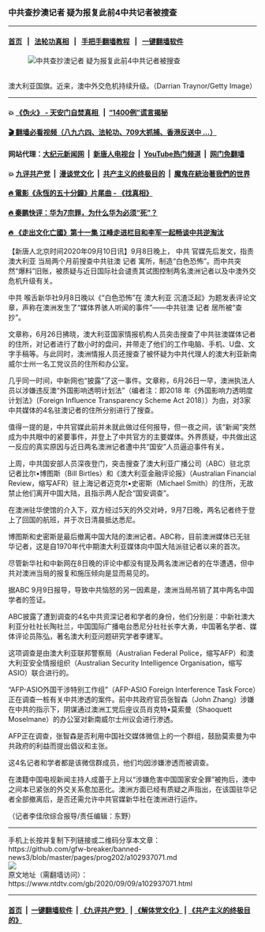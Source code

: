 ### 中共查抄澳记者 疑为报复此前4中共记者被搜查
------------------------

#### [首页](https://github.com/gfw-breaker/banned-news3/blob/master/README.md) &nbsp;&nbsp;|&nbsp;&nbsp; [法轮功真相](https://github.com/begood0513/basic/blob/master/README.md)  &nbsp;&nbsp;|&nbsp;&nbsp; [手把手翻墙教程](https://github.com/gfw-breaker/guides/wiki)  &nbsp;&nbsp;|&nbsp;&nbsp; [一键翻墙软件](https://github.com/gfw-breaker/nogfw/blob/master/README.md)  



<div><div class="featured_image">
 <figure>
  <img alt="中共查抄澳记者 疑为报复此前4中共记者被搜查" src="https://i.ntdtv.com/assets/uploads/2020/09/Untitled-17-800x450.jpg"/>
 </figure><br/>
 <span class="caption">
  澳大利亚国旗。近来，澳中外交危机持续升级。（Darrian Traynor/Getty Image）
 </span>
</div>
</div><hr/>

#### 💥 [《伪火》 - 天安门自焚真相 ](http://141.164.51.119:10000/videos/blog/weihuo.html)&nbsp; |&nbsp; [“1400例”谎言揭秘  ](http://141.164.51.119:10000/videos/blog/jiexi1400.html)

#### [ 🎬  翻墙必看视频（八九六四、法轮功、709大抓捕、香港反送中 ...）](https://github.com/gfw-breaker/links/blob/master/banned.md)

#### 网站代理：[大纪元新闻网](http://167.172.10.89:10080/gb/) &nbsp;|&nbsp; [新唐人电视台](http://167.172.10.89:8808/gb/)  &nbsp;|&nbsp; [YouTube热门频道](http://158.247.203.241/youtube.html) &nbsp;|&nbsp; [网门免翻墙](http://158.247.203.241:11000/show.aspx?name=ogHome)

#### 💥 [九评共产党](http://141.164.51.119:10000/videos/res/jiuping/)&nbsp; |&nbsp; [漫谈党文化](http://141.164.51.119:10000/videos/res/mtdwh/)&nbsp; |&nbsp; [共产主义的终极目的](http://141.164.51.119:10000/videos/res/zjmd/)&nbsp; |&nbsp; [魔鬼在統治著我們的世界](http://141.164.51.119:10000/videos/res/TheSpecter/)  

#### [ 🔥  電影《永恆的五十分鐘》片尾曲 - 《找真相》](http://141.164.51.119:10000/videos/news/../legend/index.html)

#### [ 🔥  秦鹏快评：华为7宗罪，为什么华为必须“死”？](http://141.164.51.119:10000/videos/news/qp01.html)

#### [ 🔥  《走出文化亡國》第十一集 江峰走进栏目和李军一起畅谈中共逆淘汰](http://141.164.51.119:10000/videos/news/../res/zcwhwg/index.html)

<div><div class="post_content" itemprop="articleBody">
 <p>
  【新唐人北京时间2020年09月10日讯】9月8日晚上，
  <ok href="https://www.ntdtv.com/gb/中共.htm">
   中共
  </ok>
  官媒先后发文，指责
  <ok href="https://www.ntdtv.com/gb/澳大利亚.htm">
   澳大利亚
  </ok>
  当局两个月前搜查中共驻澳
  <ok href="https://www.ntdtv.com/gb/记者.htm">
   记者
  </ok>
  寓所，制造“白色恐怖”。而中共突然“爆料”旧账，被质疑与近日国际社会谴责其试图控制两名澳洲记者以及中澳外交危机升级有关。
 </p>
 <p>
  <ok href="https://www.ntdtv.com/gb/中共.htm">
   中共
  </ok>
  喉舌新华社9月8日晚以《“白色恐怖”在
  <ok href="https://www.ntdtv.com/gb/澳大利亚.htm">
   澳大利亚
  </ok>
  沉渣泛起》为题发表评论文章，声称在澳洲发生了“媒体界骇人听闻的事件”——中共驻澳
  <ok href="https://www.ntdtv.com/gb/记者.htm">
   记者
  </ok>
  居所被“查抄”。
 </p>
 <p>
  文章称，6月26日拂晓，澳大利亚国家情报机构人员突击搜查了中共驻澳媒体记者的住所，对记者进行了数小时的盘问，并带走了他们的工作电脑、手机、U盘、文字手稿等。与此同时，澳洲情报人员还搜查了被怀疑为中共代理人的澳大利亚新南威尔士州一名工党议员的住所和办公室。
 </p>
 <p>
  几乎同一时间，中新网也“披露”了这一事件。文章称，6月26日一早，澳洲执法人员以涉嫌违反澳“外国影响透明计划法”（编者注：即2018 年《外国影响力透明度计划法》〔Foreign Influence Transparency Scheme Act 2018〕）为由，对3家中共媒体的4名驻澳记者的住所分别进行了搜查。
 </p>
 <p>
  值得一提的是，中共官媒此前并未就此做过任何报导，但一夜之间，该“新闻”突然成为中共眼中的紧要事件，并登上了中共官方的主要媒体。外界质疑，中共做出这一反应的真实原因与近日两名澳洲记者遭中共“国安”人员逼迫事件有关。
 </p>
 <p>
  上周，中共国安部人员深夜登门，突击搜查了澳大利亚广播公司（ABC）驻北京记者比尔•博图斯（Bill Birtles）和《澳大利亚金融评论报》（Australian Financial Review，缩写AFR）驻上海记者迈克尔•史密斯（Michael Smith）的住所，无故禁止他们离开中国大陆，且指示两人配合“国安调查”。
 </p>
 <p>
  在澳洲驻华使馆的介入下，双方经过5天的外交对峙，9月7日晚，两名记者终于登上了回国的航班，并于次日清晨抵达悉尼。
 </p>
 <p>
  博图斯和史密斯是最后撤离中国大陆的澳洲记者。ABC称，目前澳洲媒体已无驻华记者，这是自1970年代中期澳大利亚媒体向中国大陆派驻记者以来的首次。
 </p>
 <p>
  尽管新华社和中新网在8日晚的评论中都没有提及两名澳洲记者的在华遭遇，但中共对澳洲当局的报复和施压倾向是显而易见的。
 </p>
 <p>
  据ABC 9月9日报导，导致中共恼怒的另一因素是，澳洲当局吊销了其中两名中国学者的签证。
 </p>
 <p>
  ABC披露了遭到调查的4名中共资深记者和学者的身份，他们分别是：中新社澳大利亚分社社长陶社兰，中国国际广播电台悉尼分社社长李大勇，中国著名学者、媒体评论员陈弘，著名澳大利亚问题研究学者李建军。
 </p>
 <p>
  这项调查是由澳大利亚联邦警察局（Australian Federal Police，缩写AFP）和澳大利亚安全情报组织（Australian Security Intelligence Organisation，缩写ASIO）联合进行的。
 </p>
 <p>
  “AFP-ASIO外国干涉特别工作组”（AFP-ASIO Foreign Interference Task Force）正在调查一桩有关中共渗透的案件。前中共政府官员张智森（John Zhang）涉嫌在中共的指示下，阴谋通过澳洲工党后座议员肖克特•莫索曼（Shaoquett Moselmane）的办公室对新南威尔士州议会进行渗透。
 </p>
 <p>
  AFP正在调查，张智森是否利用中国社交媒体微信上的一个群组，鼓励莫索曼为中共政府的利益而提出倡议和主张。
 </p>
 <p>
  这4名记者和学者都是该微信群成员，他们均因涉嫌渗透而被调查。
 </p>
 <p>
  在澳籍中国电视新闻主持人成蕾于上月以“涉嫌危害中国国家安全罪”被拘后，澳中之间本已紧张的外交关系愈加恶化。澳洲方面已经有质疑之声指出，在该国驻华记者全部撤离后，是否还需允许中共官媒新华社在澳洲进行运作。
 </p>
 <p>
  （记者李佳欣综合报导/责任编辑：东野）
 </p>
 <div class="single_ad">
 </div>
</div>
</div>
<hr/>
手机上长按并复制下列链接或二维码分享本文章：<br/>
https://github.com/gfw-breaker/banned-news3/blob/master/pages/prog202/a102937071.md <br/>
<a href='https://github.com/gfw-breaker/banned-news3/blob/master/pages/prog202/a102937071.md'><img src='https://github.com/gfw-breaker/banned-news3/blob/master/pages/prog202/a102937071.md.png'/></a> <br/>
原文地址（需翻墙访问）：https://www.ntdtv.com/gb/2020/09/09/a102937071.html


------------------------
#### [首页](https://github.com/gfw-breaker/banned-news3/blob/master/README.md) &nbsp;|&nbsp; [一键翻墙软件](https://github.com/gfw-breaker/nogfw/blob/master/README.md) &nbsp;| [《九评共产党》](https://github.com/gfw-breaker/9ping.md/blob/master/README.md#九评之一评共产党是什么) | [《解体党文化》](https://github.com/gfw-breaker/jtdwh.md/blob/master/README.md) | [《共产主义的终极目的》](https://github.com/gfw-breaker/gczydzjmd.md/blob/master/README.md)


<img src='http://gfw-breaker.win/banned-news3/pages/prog202/a102937071.md' width='0px' height='0px'/>